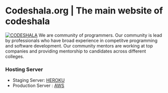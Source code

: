 # Codeshala.org | The main website of codeshala 

[![CODESHALA](http://codeshala.org/assets/images/site_logo.png)](http://codeshala.org/assets/images/site_logo.png)
We are community of programmers. Our community is lead by professionals who have broad experience in competitve programming and software development. Our community mentors are working at top companies and providing mentorship to candidates across different colleges.

### Hosting Server

* Staging Server: [HEROKU](heroku.com)
* Production Server : [AWS](amazonaws.com)


